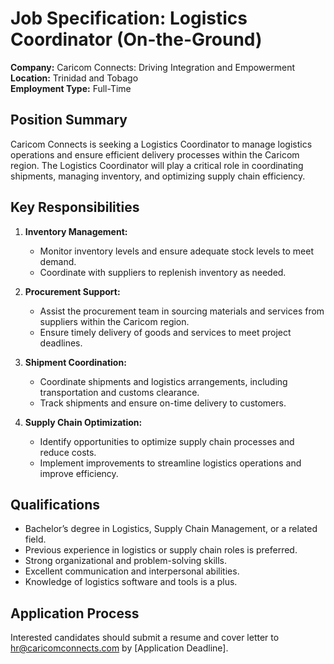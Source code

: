 # Job Specification: Logistics Coordinator (On-the-Ground)

**Company:** Caricom Connects: Driving Integration and Empowerment  
**Location:** Trinidad and Tobago  
**Employment Type:** Full-Time

## Position Summary

Caricom Connects is seeking a Logistics Coordinator to manage logistics operations and ensure efficient delivery processes within the Caricom region. The Logistics Coordinator will play a critical role in coordinating shipments, managing inventory, and optimizing supply chain efficiency.

## Key Responsibilities

1. **Inventory Management:**

   - Monitor inventory levels and ensure adequate stock levels to meet demand.
   - Coordinate with suppliers to replenish inventory as needed.

2. **Procurement Support:**

   - Assist the procurement team in sourcing materials and services from suppliers within the Caricom region.
   - Ensure timely delivery of goods and services to meet project deadlines.

3. **Shipment Coordination:**

   - Coordinate shipments and logistics arrangements, including transportation and customs clearance.
   - Track shipments and ensure on-time delivery to customers.

4. **Supply Chain Optimization:**
   - Identify opportunities to optimize supply chain processes and reduce costs.
   - Implement improvements to streamline logistics operations and improve efficiency.

## Qualifications

- Bachelor’s degree in Logistics, Supply Chain Management, or a related field.
- Previous experience in logistics or supply chain roles is preferred.
- Strong organizational and problem-solving skills.
- Excellent communication and interpersonal abilities.
- Knowledge of logistics software and tools is a plus.

## Application Process

Interested candidates should submit a resume and cover letter to [hr@caricomconnects.com](mailto:hr@caricomconnects.com) by [Application Deadline].
